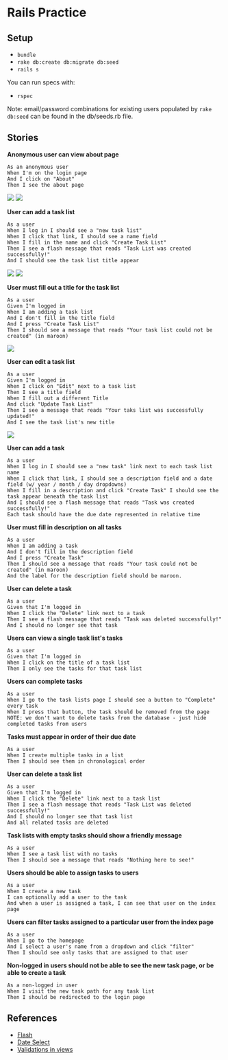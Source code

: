 # Rails Practice

## Setup

* `bundle`
* `rake db:create db:migrate db:seed`
* `rails s`

You can run specs with:

* `rspec`

Note: email/password combinations for existing users populated by `rake db:seed` can be found in the db/seeds.rb file.

## Stories
**Anonymous user can view about page**
```
As an anonymous user
When I'm on the login page
And I click on "About"
Then I see the about page
```

<img src="project/01-login.png">
<img src="project/01-about.png">

**User can add a task list**
```
As a user
When I log in I should see a "new task list"
When I click that link, I should see a name field
When I fill in the name and click "Create Task List"
Then I see a flash message that reads "Task List was created successfully!"
And I should see the task list title appear
```

<img src="project/02-new-task-list.png">
<img src="project/02-new-task-list-flash.png">

**User must fill out a title for the task list**
```
As a user
Given I'm logged in
When I am adding a task list
And I don't fill in the title field
And I press "Create Task List"
Then I should see a message that reads "Your task list could not be created" (in maroon)
```
<img src="project/03-new-task-list-error.png">

**User can edit a task list**
```
As a user
Given I'm logged in
When I click on "Edit" next to a task list
Then I see a title field
When I fill out a different Title
And click "Update Task List"
Then I see a message that reads "Your taks list was successfully updated!"
And I see the task list's new title
```

<img src="project/04-edit-task-list.png">

**User can add a task**
```
As a user
When I log in I should see a "new task" link next to each task list name
When I click that link, I should see a description field and a date field (w/ year / month / day dropdowns)
When I fill in a description and click "Create Task" I should see the task appear beneath the task list
And I should see a flash message that reads "Task was created successfully!"
Each task should have the due date represented in relative time
```

**User must fill in description on all tasks**
```
As a user
When I am adding a task
And I don't fill in the description field
And I press "Create Task"
Then I should see a message that reads "Your task could not be created" (in maroon)
And the label for the description field should be maroon.
```

**User can delete a task**
```
As a user
Given that I'm logged in
When I click the "Delete" link next to a task
Then I see a flash message that reads "Task was deleted successfully!"
And I should no longer see that task
```

**Users can view a single task list's tasks**
```
As a user
Given that I'm logged in
When I click on the title of a task list
Then I only see the tasks for that task list
```

**Users can complete tasks**
```
As a user
When I go to the task lists page I should see a button to "Complete" every task
When I press that button, the task should be removed from the page
NOTE: we don't want to delete tasks from the database - just hide completed tasks from users
```

**Tasks must appear in order of their due date**
```
As a user
When I create multiple tasks in a list
Then I should see them in chronological order
```

**User can delete a task list**
```
As a user
Given that I'm logged in
When I click the "Delete" link next to a task list
Then I see a flash message that reads "Task List was deleted successfully!"
And I should no longer see that task list
And all related tasks are deleted
```

**Task lists with empty tasks should show a friendly message**
```
As a user
When I see a task list with no tasks
Then I should see a message that reads "Nothing here to see!"
```

**Users should be able to assign tasks to users**
```
As a user
When I create a new task
I can optionally add a user to the task
And when a user is assigned a task, I can see that user on the index page
```

**Users can filter tasks assigned to a particular user from the index page**
```
As a user
When I go to the homepage
And I select a user's name from a dropdown and click "filter"
Then I should see only tasks that are assigned to that user
```

**Non-logged in users should not be able to see the new task page, or be able to create a task**
```
As a non-logged in user
When I visit the new task path for any task list
Then I should be redirected to the login page
```

## References

* [Flash](http://guides.rubyonrails.org/action_controller_overview.html#the-flash)
* [Date Select](http://api.rubyonrails.org/classes/ActionView/Helpers/DateHelper.html#method-i-date_select)
* [Validations in views](http://guides.rubyonrails.org/active_record_validations.html#displaying-validation-errors-in-views)
